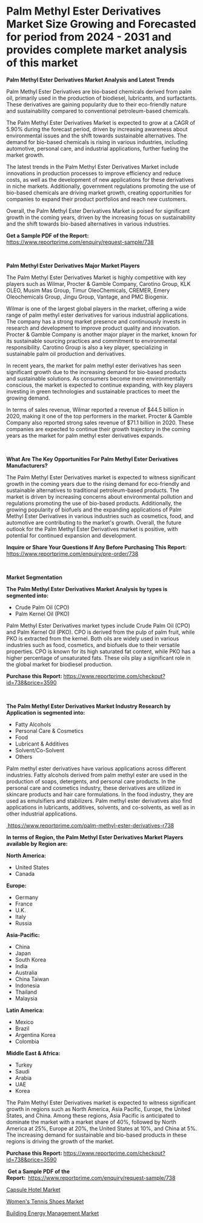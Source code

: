 <p><h1>Palm Methyl Ester Derivatives Market Size Growing and Forecasted for period from 2024 - 2031 and provides complete market analysis of this market</h1></p><p><strong>Palm Methyl Ester Derivatives Market Analysis and Latest Trends</strong></p>
<p><p>Palm Methyl Ester Derivatives are bio-based chemicals derived from palm oil, primarily used in the production of biodiesel, lubricants, and surfactants. These derivatives are gaining popularity due to their eco-friendly nature and sustainability compared to conventional petroleum-based chemicals.</p><p>The Palm Methyl Ester Derivatives Market is expected to grow at a CAGR of 5.90% during the forecast period, driven by increasing awareness about environmental issues and the shift towards sustainable alternatives. The demand for bio-based chemicals is rising in various industries, including automotive, personal care, and industrial applications, further fueling the market growth.</p><p>The latest trends in the Palm Methyl Ester Derivatives Market include innovations in production processes to improve efficiency and reduce costs, as well as the development of new applications for these derivatives in niche markets. Additionally, government regulations promoting the use of bio-based chemicals are driving market growth, creating opportunities for companies to expand their product portfolios and reach new customers.</p><p>Overall, the Palm Methyl Ester Derivatives Market is poised for significant growth in the coming years, driven by the increasing focus on sustainability and the shift towards bio-based alternatives in various industries.</p></p>
<p><strong>Get a Sample PDF of the Report:&nbsp;</strong> <a href="https://www.reportprime.com/enquiry/request-sample/738">https://www.reportprime.com/enquiry/request-sample/738</a></p>
<p>&nbsp;</p>
<p><strong>Palm Methyl Ester Derivatives Major Market Players</strong></p>
<p><p>The Palm Methyl Ester Derivatives Market is highly competitive with key players such as Wilmar, Procter & Gamble Company, Carotino Group, KLK OLEO, Musim Mas Group, Timur OleoChemicals, CREMER, Emery Oleochemicals Group, Jingu Group, Vantage, and PMC Biogenix. </p><p>Wilmar is one of the largest global players in the market, offering a wide range of palm methyl ester derivatives for various industrial applications. The company has a strong market presence and continuously invests in research and development to improve product quality and innovation. Procter & Gamble Company is another major player in the market, known for its sustainable sourcing practices and commitment to environmental responsibility. Carotino Group is also a key player, specializing in sustainable palm oil production and derivatives.</p><p>In recent years, the market for palm methyl ester derivatives has seen significant growth due to the increasing demand for bio-based products and sustainable solutions. As consumers become more environmentally conscious, the market is expected to continue expanding, with key players investing in green technologies and sustainable practices to meet the growing demand.</p><p>In terms of sales revenue, Wilmar reported a revenue of $44.5 billion in 2020, making it one of the top performers in the market. Procter & Gamble Company also reported strong sales revenue of $71.1 billion in 2020. These companies are expected to continue their growth trajectory in the coming years as the market for palm methyl ester derivatives expands.</p></p>
<p>&nbsp;</p>
<p><strong>What Are The Key Opportunities For Palm Methyl Ester Derivatives Manufacturers?</strong></p>
<p><p>The Palm Methyl Ester Derivatives market is expected to witness significant growth in the coming years due to the rising demand for eco-friendly and sustainable alternatives to traditional petroleum-based products. The market is driven by increasing concerns about environmental pollution and regulations promoting the use of bio-based products. Additionally, the growing popularity of biofuels and the expanding applications of Palm Methyl Ester Derivatives in various industries such as cosmetics, food, and automotive are contributing to the market's growth. Overall, the future outlook for the Palm Methyl Ester Derivatives market is positive, with potential for continued expansion and development.</p></p>
<p><strong>Inquire or Share Your Questions If Any Before Purchasing This Report:</strong> <a href="https://www.reportprime.com/enquiry/pre-order/738">https://www.reportprime.com/enquiry/pre-order/738</a></p>
<p>&nbsp;</p>
<p><strong>Market Segmentation</strong></p>
<p><strong>The Palm Methyl Ester Derivatives Market Analysis by types is segmented into:</strong></p>
<p><ul><li>Crude Palm Oil (CPO)</li><li>Palm Kernel Oil (PKO)</li></ul></p>
<p><p>Palm Methyl Ester Derivatives market types include Crude Palm Oil (CPO) and Palm Kernel Oil (PKO). CPO is derived from the pulp of palm fruit, while PKO is extracted from the kernel. Both oils are widely used in various industries such as food, cosmetics, and biofuels due to their versatile properties. CPO is known for its high saturated fat content, while PKO has a higher percentage of unsaturated fats. These oils play a significant role in the global market for biodiesel production.</p></p>
<p><strong>Purchase this Report:&nbsp;</strong><a href="https://www.reportprime.com/checkout?id=738&price=3590">https://www.reportprime.com/checkout?id=738&price=3590</a></p>
<p>&nbsp;</p>
<p><strong>The Palm Methyl Ester Derivatives Market Industry Research by Application is segmented into:</strong></p>
<p><ul><li>Fatty Alcohols</li><li>Personal Care & Cosmetics</li><li>Food</li><li>Lubricant & Additives</li><li>Solvent/Co-Solvent</li><li>Others</li></ul></p>
<p><p>Palm methyl ester derivatives have various applications across different industries. Fatty alcohols derived from palm methyl ester are used in the production of soaps, detergents, and personal care products. In the personal care and cosmetics industry, these derivatives are utilized in skincare products and hair care formulations. In the food industry, they are used as emulsifiers and stabilizers. Palm methyl ester derivatives also find applications in lubricants, additives, solvents, and co-solvents, as well as in other industrial applications.</p></p>
<p><a href="https://www.reportprime.com/palm-methyl-ester-derivatives-r738">&nbsp;https://www.reportprime.com/palm-methyl-ester-derivatives-r738</a></p>
<p><strong>In terms of Region, the Palm Methyl Ester Derivatives Market Players available by Region are:</strong></p>
<p>
    <p> <strong> North America: </strong>
        <ul>
            <li>United States</li>
            <li>Canada</li>
        </ul>
        </p> 
    <p> <strong> Europe: </strong>
        <ul>
            <li>Germany</li>
            <li>France</li>
            <li>U.K.</li>
            <li>Italy</li>
            <li>Russia</li>
        </ul>
        </p> 
    <p> <strong> Asia-Pacific: </strong>
        <ul>
            <li>China</li>
            <li>Japan</li>
            <li>South Korea</li>
            <li>India</li>
            <li>Australia</li>
            <li>China Taiwan</li>
            <li>Indonesia</li>
            <li>Thailand</li>
            <li>Malaysia</li>
        </ul>
        </p> 
    <p> <strong> Latin America: </strong>
        <ul>
            <li>Mexico</li>
            <li>Brazil</li>
            <li>Argentina Korea</li>
            <li>Colombia</li>
        </ul>
        </p> 
    <p> <strong> Middle East & Africa: </strong>
        <ul>
            <li>Turkey</li>
            <li>Saudi</li>
            <li>Arabia</li>
            <li>UAE</li>
            <li>Korea</li>
        </ul>
    </p>
    </p>
<p><p>The Palm Methyl Ester Derivatives market is expected to witness significant growth in regions such as North America, Asia Pacific, Europe, the United States, and China. Among these regions, Asia Pacific is anticipated to dominate the market with a market share of 40%, followed by North America at 25%, Europe at 20%, the United States at 10%, and China at 5%. The increasing demand for sustainable and bio-based products in these regions is driving the growth of the market.</p></p>
<p><strong>Purchase this Report: </strong><a href="https://www.reportprime.com/checkout?id=738&price=3590">https://www.reportprime.com/checkout?id=738&price=3590</a></p>
<p>&nbsp;<strong>Get a Sample PDF of the Report:&nbsp;&nbsp;</strong><a href="https://www.reportprime.com/enquiry/request-sample/738">https://www.reportprime.com/enquiry/request-sample/738</a></p>
<p><strong></strong></p>
<p><p><a href="https://view.publitas.com/reportprime-1/capsule-hotel-market-competitive-analysis-market-trends-and-forecast-to-2031/">Capsule Hotel Market</a></p><p><a href="https://issuu.com/reportprime-2/docs/womens-tennis-shoes-market-size-2030.pptx">Women's Tennis Shoes Market</a></p><p><a href="https://view.publitas.com/reportprime-1/building-energy-management-market-exploring-market-share-market-trends-and-future-growth/">Building Energy Management Market</a></p></p>
